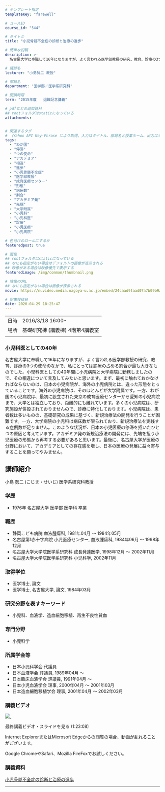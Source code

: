 ```yaml
---
# テンプレート指定
templateKey: "farewell"

# コースID
course_id: "544"

# タイトル
title: "小児骨髄不全症の診断と治療の進歩"

# 簡単な説明
description: >-
  名古屋大学に奉職して16年になりますが、よく言われる医学部教授の研究、教育、診療の3つの使命のなかで、私にとっては診療の占める割合が最も大きなものでした。小児科医としての40年間に小児病院と大学病院に勤務しましたので、その相違について言及してみたいと思います。まず、最初に触れておかなければならないのは、日本の小児病院が、海外の小児病院とは、違った形態をとっていることです。海外の小児病院は、その ....

# 講師名
lecturer: "小島勢二 教授"

# 部局名
department: "医学部／医学系研究科"

# 開講時限
term: "2015年度	退職記念講義"

# pdfなどの追加資料
## rootフォルダはstaticになっている
attachments:


# 関連するタグ
# （Yahoo API Key-Phrase により取得。入力はタイトル、部局名と授業ホーム、出力はキーフレーズ（tags））
tags:
  - "わが国"
  - "停滞"
  - "つの使命"
  - "アカデミア"
  - "相違"
  - "進歩"
  - "小児骨髄不全症"
  - "医学部教授"
  - "成育医療センター"
  - "形態"
  - "病床数"
  - "割合"
  - "アカデミア発"
  - "先端"
  - "大学附属"
  - "小児科"
  - "小児科医"
  - "診療"
  - "小児医療"
  - "小児病院"

# 色付けのロールにするか
featuredpost: true

# 画像
## rootフォルダはstaticになっている
## なにも指定がない場合はデフォルトの画像が表示される
## 映像がある場合は映像優先で表示する
featuredimage: /img/common/thumbnail.png

# 映像のURL
## なにも指定がない場合は画像が表示される
movie: https://nuvideo.media.nagoya-u.ac.jp/embed/24caad9faad07a7b09b9a8cabbdd1a0d1a5b7852

# 記事投稿日
date: 2020-04-29 18:25:47
---
```


|   |   |
|---|---|
| 日時 | 2016/3/18  16:00- |
| 場所 | 基礎研究棟 (講義棟) 4階第4講義室 |
|   |   |


### 小児科医としての40年

名古屋大学に奉職して16年になりますが、よく言われる医学部教授の研究、教育、診療の3つの使命のなかで、私にとっては診療の占める割合が最も大きなものでした。小児科医としての40年間に小児病院と大学病院に勤務しましたので、その相違について言及してみたいと思います。まず、最初に触れておかなければならないのは、日本の小児病院が、海外の小児病院とは、違った形態をとっていることです。海外の小児病院は、そのほとんどが大学附属です。一方、わが国の小児病院は、最初に設立された東京の成育医療センターから愛知の小児病院まで、大学とは独立しており、距離的にも離れています。多くの小児病院は、研究施設が併設されておりませんので、診療に特化しております。小児病院は、患者数は多いものの、基礎研究の成果に基づく、新規治療法の開発を行うことが困難です。一方、大学病院の小児科は病床数が限られており、新規治療法を実践する症例数が足りません。このような状況が、日本の小児医療の停滞を招いたひとつの原因と考えています。アカデミア発の新規治療法の開発には、先端を担う小児医療の形態から再考する必要があると思います。最後に、名古屋大学が医療の分野において、アカデミアとしての存在感を増し、日本の医療の発展に益々寄与することを願ってやみません。


## 講師紹介

小島 勢二 (こじま・せいじ) 医学系研究科教授 

### 学歴

  * 1976年 名古屋大学 医学部 医学科 卒業

### 職歴

  * 静岡こども病院 血液腫瘍科, 1981年04月 ～ 1984年05月
  * 名古屋第1赤十字病院 小児医療センター, 血液腫瘍科, 1984年06月 ～ 1998年12月
  * 名古屋大学大学院医学系研究科 成長発達医学, 1998年12月 ～ 2002年11月
  * 名古屋大学大学院医学系研究科 小児科学, 2002年11月

### 取得学位

  * 医学博士, 論文
  * 医学博士, 名古屋大学, 論文, 1984年03月

### 研究分野を表すキーワード

  * 小児科、血液学、造血細胞移植、再生不良性貧血

### 専門分野

  * 小児科学

### 所属学会等

  * 日本小児科学会 代議員
  * 日本血液学会 評議員, 1989年04月 ～
  * 日本臨床血液学会 評議員, 1991年04月 ～
  * 日本小児血液学会 理事, 2000年04月 ～ 2001年03月
  * 日本造血細胞移植学会 理事, 2001年04月 ～ 2002年03月


### 講義ビデオ

[![&nbsp;](https://ocw.nagoya-u.jp/files/544/5.png) ](https://nuvideo.media.nagoya-u.ac.jp/embed/24caad9faad07a7b09b9a8cabbdd1a0d1a5b7852)

最終講義ビデオ・スライドを見る (1:23:08)



Internet ExplorerまたはMicrosoft Edgeからの閲覧の場合、動画が乱れることがございます。

Google ChromeやSafari、Mozilla FireFoxでお試しください。


### 講義資料

[小児骨髄不全症の診断と治療の進歩](https://ocw.nagoya-u.jp/files/544/2016.3.18.pdf) 



-----